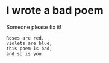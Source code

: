 # I wrote a bad poem
Someone please fix it!

    Roses are red,
    violets are blue,
    this poem is bad,
    and so is you
    
